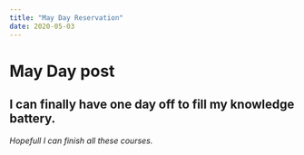 ```yaml
---
title: "May Day Reservation"
date: 2020-05-03
---
```


# May Day post 
## I can finally have one day off to fill my knowledge battery.

_Hopefull I can finish all these courses._
